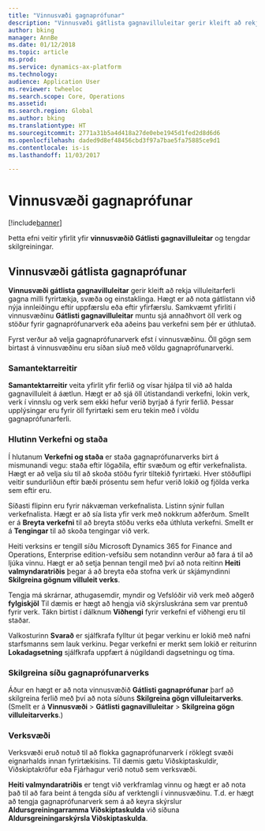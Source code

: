 ```yaml
---
title: "Vinnusvæði gagnaprófunar"
description: "Vinnusvæði gátlista gagnavilluleitar gerir kleift að rekja villuleitarferli gagna milli fyrirtækja, svæða og einstaklinga. Hægt er að nota gátlistann við nýja innleiðingu eftir uppfærslu eða eftir yfirfærslu."
author: bking
manager: AnnBe
ms.date: 01/12/2018
ms.topic: article
ms.prod: 
ms.service: dynamics-ax-platform
ms.technology: 
audience: Application User
ms.reviewer: twheeloc
ms.search.scope: Core, Operations
ms.assetid: 
ms.search.region: Global
ms.author: bking
ms.translationtype: HT
ms.sourcegitcommit: 2771a31b5a4d418a27de0ebe1945d1fed2d8d6d6
ms.openlocfilehash: daded9d8ef48456cbd3f97a7bae5fa75885ce9d1
ms.contentlocale: is-is
ms.lasthandoff: 11/03/2017

---
```


# <a name="data-validation-workspace"></a>Vinnusvæði gagnaprófunar

[!include[banner](../includes/banner.md)]


Þetta efni veitir yfirlit yfir **vinnusvæðið Gátlisti gagnavilluleitar** og tengdar skilgreiningar.

## <a name="data-validation-checklist-workspace"></a>Vinnusvæði gátlista gagnaprófunar

**Vinnusvæði gátlista gagnavilluleitar** gerir kleift að rekja villuleitarferli gagna milli fyrirtækja, svæða og einstaklinga. Hægt er að nota gátlistann við nýja innleiðingu eftir uppfærslu eða eftir yfirfærslu. Samkvæmt yfirliti í vinnusvæðinu **Gátlisti gagnavilluleitar** muntu sjá annaðhvort öll verk og stöður fyrir gagnaprófunarverk eða aðeins þau verkefni sem þér er úthlutað.

Fyrst verður að velja gagnaprófunarverk efst í vinnusvæðinu. Öll gögn sem birtast á vinnusvæðinu eru síðan síuð með völdu gagnaprófunarverki.

### <a name="summary-tiles"></a>Samantektarreitir

**Samantektarreitir** veita yfirlit yfir ferlið og vísar hjálpa til við að halda gagnavilluleit á áætlun. Hægt er að sjá öll útistandandi verkefni, lokin verk, verk í vinnslu og verk sem ekki hefur verið byrjað á fyrir ferlið. Þessar upplýsingar eru fyrir öll fyrirtæki sem eru tekin með í völdu gagnaprófunarferli.

### <a name="tasks-and-status-section"></a>Hlutinn Verkefni og staða

Í hlutanum **Verkefni og staða** er staða gagnaprófunarverks birt á mismunandi vegu: staða eftir lögaðila, eftir svæðum og eftir verkefnalista. Hægt er að velja síu til að skoða stöðu fyrir tiltekið fyrirtæki. Hver stöðuflipi veitir sundurliðun eftir bæði prósentu sem hefur verið lokið og fjölda verka sem eftir eru.

Síðasti flipinn eru fyrir nákvæman verkefnalista. Listinn sýnir fullan verkefnalista.
Hægt er að sía lista yfir verk með nokkrum aðferðum. Smellt er á **Breyta verkefni** til að breyta stöðu verks eða úthluta verkefni. Smellt er á **Tengingar** til að skoða tengingar við verk.

Heiti verksins er tengill síðu Microsoft Dynamics 365 for Finance and Operations, Enterprise edition-vefsíðu sem notandinn verður að fara á til að ljúka vinnu. Hægt er að setja þennan tengil með því að nota reitinn **Heiti valmyndaratriðis** þegar á að breyta eða stofna verk úr skjámyndinni **Skilgreina gögnum villuleit verks**.

Tengja má skrárnar, athugasemdir, myndir og Vefslóðir við verk með aðgerð **fylgiskjöl** Til dæmis er hægt að hengja við skýrsluskrána sem var prentuð fyrir verk. Tákn birtist í dálknum **Viðhengi** fyrir verkefni ef viðhengi eru til staðar.

Valkosturinn **Svarað** er sjálfkrafa fylltur út þegar verkinu er lokið með nafni starfsmanns sem lauk verkinu. Þegar verkefni er merkt sem lokið er reiturinn **Lokadagsetning** sjálfkrafa uppfært á núgildandi dagsetningu og tíma.

### <a name="configure-data-validation-project-page"></a>Skilgreina síðu gagnaprófunarverks

Áður en hægt er að nota vinnusvæðið **Gátlisti gagnaprófunar** þarf að skilgreina ferlið með því að nota síðuns **Skilgreina gögn villuleitarverks**. (Smellt er á **Vinnusvæði** \> **Gátlisti gagnavilluleitar** \> **Skilgreina gögn villuleitarverks**.)

### <a name="task-areas"></a>Verksvæði

Verksvæði eruð notuð til að flokka gagnaprófunarverk í röklegt svæði eignarhalds innan fyrirtækisins. Til dæmis gætu Viðskiptaskuldir, Viðskiptakröfur eða Fjárhagur verið notuð sem verksvæði.

**Heiti valmyndaratriðis** er tengt við verkframlag vinnu og hægt er að nota það til að fara beint á tengda síðu af verktengli í vinnusvæðinu. T.d. er hægt að tengja gagnaprófunarverk sem á að keyra skýrslur **Aldursgreiningarramma Viðskiptaskulda** við síðuna **Aldursgreiningarskýrsla Viðskiptaskulda**.

